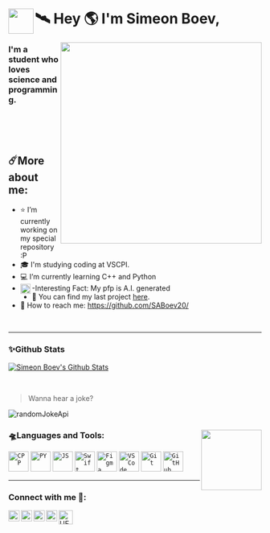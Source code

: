 <h1> <img align="left" width="50px" height="50px" src="https://media.discordapp.net/attachments/895715530588172288/1022599829328773130/668956fd1bbe41707a7f8d93bc65ce29.gif">🛰️ Hey 🌎 I'm Simeon Boev, </h1> 


<img width="400px" align = "right" src="https://media.discordapp.net/attachments/895715530588172288/1022598684715798538/0d41202083aef7f6798585ade0e35f7a.gif">


<h3>I'm a student who loves science and programming.</h3>

<br>
<br>
<br>

<h2>☄️More about me: </h2>

- ⭐ I’m currently working on my special repository :P
- 🎓 I'm studying coding at VSCPI.
- 💻 I’m currently learning C++ and Python
- <img align="left" width="20px" height="20px" src="https://media1.giphy.com/media/3ohhwjCvlkO6qGX6Ra/giphy.gif?cid=ecf05e47xbuybqpbhpf0lcfzs0sakk3uvppv6983qih4zn7j&rid=giphy.gif&ct=s"> -Interesting Fact: My pfp is A.I. generated
- 🔭 You can find my last project <a href="https://github.com/SYSolakov20/onsens">here</a>.  <!-- Im very proud of it LOL... -->
- 📡 How to reach me: https://github.com/SABoev20/ <!-- just kidding :P -->
<!-- And I love trolling people and leaving eastereggs -->

<br>
<hr>

### ✨Github Stats

  <a href="https://github.com/saboev20/github-readme-stats"><img alt="Simeon Boev's Github Stats" src="https://github-readme-stats.vercel.app/api?username=saboev20&show_icons=true&count_private=true&theme=react&hide_border=true&bg_color=0D1117" /></a>
  
<br>

> Wanna hear a joke? 

<img alt="randomJokeApi" src="https://readme-jokes.vercel.app/api?hideBorder&theme=cobalt&qColor=%2323bbdb&aColor=%23944bcc">


### 🛸Languages and Tools: <img align="right" width="120" height="120" src="https://media.discordapp.net/attachments/895715530588172288/1022610710997499914/Screenshot_2022-09-22_234716.png" ></h2>


<code><img alt="CPP" width="40px" src="https://media.discordapp.net/attachments/895715530588172288/1022573176993099846/icons8-c-50.png" ></code>
<code><img alt="PY" width="40px" src="https://media.discordapp.net/attachments/895715530588172288/1022573363778035792/icons8-python-50.png" ></code>
<code><img alt="JS" width="40px" src="https://media.discordapp.net/attachments/895715530588172288/1022573269594951800/icons8-javascript-50.png" ></code>
<code><img alt="Swift" width="40px" src="https://cdn.discordapp.com/attachments/1037405708381061243/1077838520036634624/icons8-swift-50.png" ></code>
<code><img alt="Figma" width="40px" src="https://media.discordapp.net/attachments/895715530588172288/1022575159867084820/icons8-figma-50.png" ></code>
<code><img alt="VS Code" width="40px" src="https://media.discordapp.net/attachments/895715530588172288/1022573737092055100/icons8-visual-studio-50.png"></code>
<code><img alt="Git" width="40px" src="https://media.discordapp.net/attachments/895715530588172288/1022575410770350110/icons8-git-50.png" ></code>
<code><img  alt="GitHub" width="40px" src="https://media.discordapp.net/attachments/895715530588172288/1022574844778397826/icons8-github-50.png" ></code>
  
 <hr>


  ### Connect with me 📡:
<p align = "left">
<a href ="http://www.youtube.com" ><img align="left" alt="fb" width="22px" src="https://cdn.jsdelivr.net/npm/simple-icons@v3/icons/youtube.svg" /><a/>
<a href ="https://discord.com/"><img align="left" alt="Discord" width="22px" src="https://media.discordapp.net/attachments/895715530588172288/1022576073331986552/icons8-discord-50.png" /><a/>
<img align="left" alt="https://outlook.office.com/mail/inbox" width="22px" src="https://cdn.jsdelivr.net/npm/simple-icons@v3/icons/twitter.svg" />
<img align="left" alt="codeSTACKr | Instagram" width="22px" src="https://cdn.jsdelivr.net/npm/simple-icons@v3/icons/instagram.svg" />
 <img align="left" alt="UFO" width="28px" src="https://media.discordapp.net/attachments/895715530588172288/1022614095549186069/icons8-ufo-50.png" />
 </p>
<br>
 
